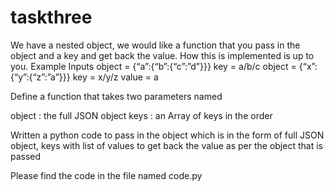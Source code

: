 # taskthree


We have a nested object, we would like a function that you pass in the object and a key and get back the value. How this is implemented is up to you. Example Inputs object = {“a”:{“b”:{“c”:”d”}}} key = a/b/c object = {“x”:{“y”:{“z”:”a”}}} key = x/y/z value = a


Define a function that takes two parameters named

  object : the full JSON object keys : an Array of keys in the order
  
Written a python code to pass in the object which is in the form of full JSON object, keys with list of values to get back the value as per the object that is passed 

Please find the code in the file named code.py

